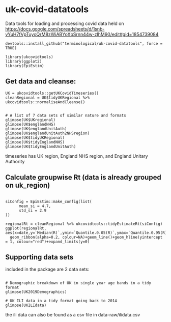 # uk-covid-datatools

Data tools for loading and processing covid data held on 
https://docs.google.com/spreadsheets/d/1snb-vYuH7fVpTuyoQrM8zWiABYoXbSrnn44w-zlhM90/edit#gid=1854739084

```{r}
devtools::install_github("terminological/uk-covid-datatools", force = TRUE)

library(ukcovidtools)
library(ggplot2)
library(EpiEstim)
```

## Get data and cleanse:

```{r}
UK = ukcovidtools::getUKCovidTimeseries()
cleanRegional = UK$tidyUKRegional %>% ukcovidtools::normaliseAndCleanse()


# A list of 7 data sets of similar nature and formats
glimpse(UK$UKregional)
glimpse(UK$englandNHS)
glimpse(UK$englandUnitAuth)
glimpse(UK$englandUnitAuth2NHSregion)
glimpse(UK$tidyUKRegional)
glimpse(UK$tidyEnglandNHS)
glimpse(UK$tidyEnglandUnitAuth)
```

timeseries has UK region, England NHS region, and England Unitary Authority

## Calculate groupwise Rt (data is already grouped on uk_region)

```{r}

siConfig = EpiEstim::make_config(list(
      mean_si = 4.7, 
      std_si = 2.9
))

regionalRt = cleanRegional %>% ukcovidtools::tidyEstimateRt(siConfig)
ggplot(regionalRt, aes(x=date,y=`Median(R)`,ymin=`Quantile.0.05(R)`,ymax=`Quantile.0.95(R)`,fill=uk_region,colour=uk_region))+
  geom_ribbon(alpha=0.2, colour=NA)+geom_line()+geom_hline(yintercept = 1, colour="red")+expand_limits(y=0)

```

## Supporting data sets

included in the package are 2 data sets:

```{r}

# Demographic breakdown of UK in single year age bands in a tidy format
glimpse(UK2019Demographics)

# UK ILI data in a tidy format going back to 2014
glimpse(UKILIdata)

```

the ili data can also be found as a csv file in data-raw/ilidata.csv
